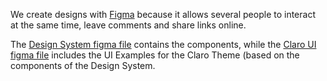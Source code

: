 We create designs with [Figma](https://www.figma.com/) because it allows several people to interact at the same time, leave comments and share links online.

The [Design System figma file](https://www.figma.com/file/OqWgzAluHtsOd5uwm1lubFeH/Drupal-Design-system?node-id=5585%3A11386) contains the components, while the [Claro UI figma file](https://www.figma.com/file/NpZUAp8BEkMJvm5gKBCDBB/Claro?version-id=1038365409&node-id=5585%3A11386) includes the UI Examples for the Claro Theme (based on the components of the Design System. 